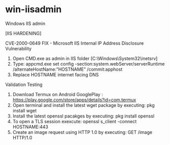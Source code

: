 # win-iisadmin
Windows IIS admin

[IIS HARDENING]


CVE-2000-0649 FIX - Microsoft IIS Internal IP Address Disclosure Vulnerability

1. Open CMD.exe as admin in IIS folder [C:\Windows\System32\inetsrv]
2. Type: appcmd.exe set config -section:system.webServer/serverRuntime /alternateHostName:”HOSTNAME”  /commit:apphost
3. Replace HOSTNAME internet facing DNS

Validation Testing

1. Download Termux on Android GooglePlay : https://play.google.com/store/apps/details?id=com.termux
2. Open terminal and install the latest wget package by executing: pkg install wget
3. Install the latest openssl pacakges by executing: pkg install openssl
4. To open a TLS session exexcute: openssl s_client -connect HOSTNAME:443
5. Create an image request using HTTP 1.0 by executing: GET /image HTTP/1.0
